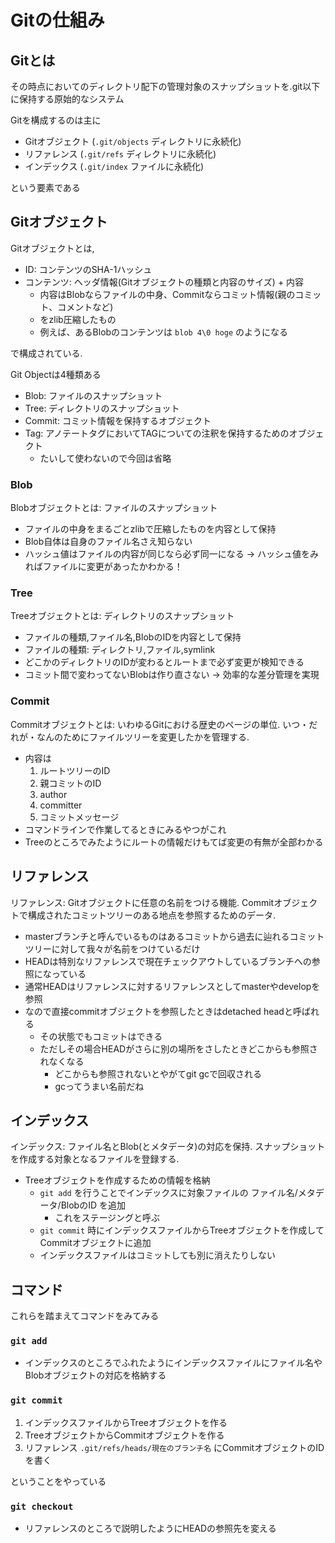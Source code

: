 # Gitの仕組み

## Gitとは

その時点においてのディレクトリ配下の管理対象のスナップショットを.git以下に保持する原始的なシステム

Gitを構成するのは主に

- Gitオブジェクト (`.git/objects` ディレクトリに永続化)
- リファレンス (`.git/refs` ディレクトリに永続化)
- インデックス (`.git/index` ファイルに永続化)

という要素である

## Gitオブジェクト

Gitオブジェクトとは,

- ID: コンテンツのSHA-1ハッシュ
- コンテンツ: ヘッダ情報(Gitオブジェクトの種類と内容のサイズ) + 内容
    - 内容はBlobならファイルの中身、Commitならコミット情報(親のコミット、コメントなど)
    - をzlib圧縮したもの
    - 例えば、あるBlobのコンテンツは `blob 4\0 hoge` のようになる

で構成されている.

Git Objectは4種類ある

- Blob: ファイルのスナップショット
- Tree: ディレクトリのスナップショット
- Commit: コミット情報を保持するオブジェクト
- Tag: アノテートタグにおいてTAGについての注釈を保持するためのオブジェクト
    - たいして使わないので今回は省略

### Blob

Blobオブジェクトとは: ファイルのスナップショット

- ファイルの中身をまるごとzlibで圧縮したものを内容として保持
- Blob自体は自身のファイル名さえ知らない
- ハッシュ値はファイルの内容が同じなら必ず同一になる -> ハッシュ値をみればファイルに変更があったかわかる！

### Tree

Treeオブジェクトとは: ディレクトリのスナップショット

- ファイルの種類,ファイル名,BlobのIDを内容として保持
- ファイルの種類: ディレクトリ,ファイル,symlink
- どこかのディレクトリのIDが変わるとルートまで必ず変更が検知できる
- コミット間で変わってないBlobは作り直さない -> 効率的な差分管理を実現

### Commit

Commitオブジェクトとは: いわゆるGitにおける歴史のページの単位. いつ・だれが・なんのためにファイルツリーを変更したかを管理する.

- 内容は
    1. ルートツリーのID
    2. 親コミットのID
    3. author
    4. committer
    5. コミットメッセージ
- コマンドラインで作業してるときにみるやつがこれ
- Treeのところでみたようにルートの情報だけもてば変更の有無が全部わかる

## リファレンス

リファレンス: Gitオブジェクトに任意の名前をつける機能. Commitオブジェクトで構成されたコミットツリーのある地点を参照するためのデータ.

- masterブランチと呼んでいるものはあるコミットから過去に辿れるコミットツリーに対して我々が名前をつけているだけ
- HEADは特別なリファレンスで現在チェックアウトしているブランチへの参照になっている
- 通常HEADはリファレンスに対するリファレンスとしてmasterやdevelopを参照
- なので直接commitオブジェクトを参照したときはdetached headと呼ばれる
    - その状態でもコミットはできる
    - ただしその場合HEADがさらに別の場所をさしたときどこからも参照されなくなる
        - どこからも参照されないとやがてgit gcで回収される
        - gcってうまい名前だね

## インデックス

インデックス: ファイル名とBlob(とメタデータ)の対応を保持. スナップショットを作成する対象となるファイルを登録する.

- Treeオブジェクトを作成するための情報を格納
    - `git add` を行うことでインデックスに対象ファイルの ファイル名/メタデータ/BlobのID を追加
        - これをステージングと呼ぶ
    - `git commit` 時にインデックスファイルからTreeオブジェクトを作成してCommitオブジェクトに追加
    - インデックスファイルはコミットしても別に消えたりしない

## コマンド

これらを踏まえてコマンドをみてみる

### `git add`

- インデックスのところでふれたようにインデックスファイルにファイル名やBlobオブジェクトの対応を格納する

### `git commit`

1. インデックスファイルからTreeオブジェクトを作る
2. TreeオブジェクトからCommitオブジェクトを作る
3. リファレンス `.git/refs/heads/現在のブランチ名` にCommitオブジェクトのIDを書く

ということをやっている

### `git checkout`

- リファレンスのところで説明したようにHEADの参照先を変える
